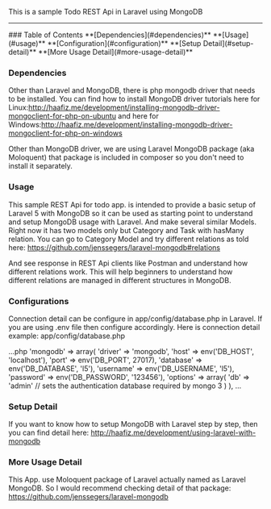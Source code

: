 This is a sample Todo REST Api in Laravel using MongoDB
<hr>
### Table of Contents
**[Dependencies](#dependencies)**  
**[Usage](#usage)**
**[Configuration](#configuration)**
**[Setup Detail](#setup-detail)**  
**[More Usage Detail](#more-usage-detail)**

### Dependencies
Other than Laravel and MongoDB, there is php mongodb driver that needs to be installed. You can find how to install MongoDB driver tutorials here for Linux:http://haafiz.me/development/installing-mongodb-driver-mongoclient-for-php-on-ubuntu
and here for Windows:http://haafiz.me/development/installing-mongodb-driver-mongoclient-for-php-on-windows

Other than MongoDB driver, we are using Laravel MongoDB package (aka Moloquent) that package is included in composer so you don't need to install it separately.

### Usage
This sample REST Api for todo app. is intended to provide a basic setup of Laravel 5 with MongoDB so it can be used as starting point to understand and setup MongoDB usage with Laravel.
And make several similar Models. Right now it has two models only but Category and Task with hasMany relation. You can go to Category Model and try different relations as told here:
https://github.com/jenssegers/laravel-mongodb#relations

And see response in REST Api clients like Postman and understand how different relations work. This will help beginners to understand how different relations are managed in different structures in MongoDB.

### Configurations
Connection detail can be configure in app/config/database.php in Laravel. If you are using .env file then configure accordingly. Here is connection detail example:
app/config/database.php

...php
'mongodb' => array(
            'driver' => 'mongodb',
            'host' => env('DB_HOST', 'localhost'),
            'port' => env('DB_PORT', 27017),
            'database' => env('DB_DATABASE', 'l5'),
            'username' => env('DB_USERNAME', 'l5'),
            'password' => env('DB_PASSWORD', '123456'),
            'options' => array(
                'db' => 'admin' // sets the authentication database required by mongo 3
            )
        ),
...

### Setup Detail
If you want to know how to setup MongoDB with Laravel step by step, then you can find detail here: http://haafiz.me/development/using-laravel-with-mongodb

### More Usage Detail
This App. use Moloquent package of Laravel actually named as Laravel MongoDB. So I would recommend checking detail of that package: https://github.com/jenssegers/laravel-mongodb